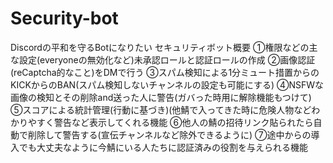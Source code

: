 # Security-bot
Discordの平和を守るBotになりたい
セキュリティボット概要
①権限などの主な設定(everyoneの無効化など)未承認ロールと認証ロールの作成
②画像認証(reCaptcha的なこと)をDMで行う
③スパム検知による1分ミュート措置からのKICKからのBAN(スパム検知しないチャンネルの設定も可能にする)
④NSFWな画像の検知とその削除and送った人に警告(ガバった時用に解除機能もつけて)
⑤スコアによる統計管理(行動に基づき)(他鯖で入ってきた時に危険人物などわかりやすく警告など表示してくれる機能
⑥他人の鯖の招待リンク貼られたら自動で削除して警告する(宣伝チャンネルなど除外できるように)
⑦途中からの導入でも大丈夫なように今鯖にいる人たちに認証済みの役割を与えられる機能